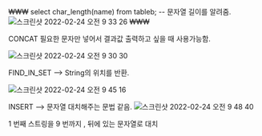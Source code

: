 ₩₩₩
 select char_length(name) from tableb;  -- 문자열 길이를 알려줌.
![스크린샷 2022-02-24 오전 9 33 26](https://user-images.githubusercontent.com/74452873/155434340-cd7d5a56-c548-40d9-be73-cf0793ae32bd.png)
₩₩₩



 CONCAT 필요한 문자만 넣어서 결과값 출력하고 싶을 때 사용가능함.

![스크린샷 2022-02-24 오전 9 30 30](https://user-images.githubusercontent.com/74452873/155434047-73d38679-6a67-4854-b893-4503dbc7b84f.png)



 FIND_IN_SET --> String의 위치를 반환.

![스크린샷 2022-02-24 오전 9 45 16](https://user-images.githubusercontent.com/74452873/155435412-20531ac3-cdc3-4c95-a77f-f8bee918e3d3.png)

 INSERT --> 문자열 대치해주는 문법 같음.
![스크린샷 2022-02-24 오전 9 48 40](https://user-images.githubusercontent.com/74452873/155435761-c653fb74-4696-4f64-9cab-18706340c8d0.png)

 1 번째 스트링을 9 번까지 , 뒤에 있는 문자열로 대치
